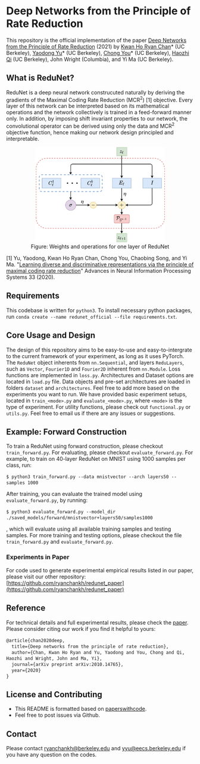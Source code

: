 # Deep Networks from the Principle of Rate Reduction
This repository is the official implementation of the paper [Deep Networks from the Principle of Rate Reduction](https://arxiv.org/abs/2010.14765) (2021) by [Kwan Ho Ryan Chan](https://ryanchankh.github.io)* (UC Berkeley), [Yaodong Yu](https://yaodongyu.github.io/)* (UC Berkeley), [Chong You](https://sites.google.com/view/cyou)* (UC Berkeley), [Haozhi Qi](https://haozhi.io/) (UC Berkeley), John Wright (Columbia), and Yi Ma (UC Berkeley). 

## What is ReduNet?
ReduNet is a deep neural network construcuted naturally by deriving the gradients of the Maximal Coding Rate Reduction (MCR<sup>2</sup>) [1] objective. Every layer of this network can be interpreted based on its mathematical operations and the network collectively is trained in a feed-forward manner only. In addition, by imposing shift invariant properties to our network, the convolutional operator can be derived using only the data and MCR<sup>2</sup> objective function, hence making our network design principled and interpretable. 

<p align="center">
    <img src="images/arch-redunet.jpg" width="350"\><br>
	Figure: Weights and operations for one layer of ReduNet
</p>
<p align="center">

[1] Yu, Yaodong, Kwan Ho Ryan Chan, Chong You, Chaobing Song, and Yi Ma. "[Learning diverse and discriminative representations via the principle of maximal coding rate reduction](https://proceedings.neurips.cc/paper/2020/file/6ad4174eba19ecb5fed17411a34ff5e6-Paper.pdf)" Advances in Neural Information Processing Systems 33 (2020). 

## Requirements
This codebase is written for `python3`. To install necessary python packages, run `conda create --name redunet_official --file requirements.txt`.

## Core Usage and Design
The design of this repository aims to be easy-to-use and easy-to-intergrate to the current framework of your experiment, as long as it uses PyTorch. The `ReduNet` object inherents from `nn.Sequential`, and layers `ReduLayers`, such as `Vector`, `Fourier1D` and `Fourier2D` inherent from `nn.Module`. Loss functions are implemented in `loss.py`. Architectures and Dataset options are located in `load.py` file. Data objects and pre-set architectures are loaded in folders `dataset` and `architectures`. Feel free to add more based on the experiments you want to run. We have provided basic experiment setups, located in `train_<mode>.py` and `evaluate_<mode>.py`, where `<mode>` is the type of experiment. For utility functions, please check out `functional.py` or `utils.py`. Feel free to email us if there are any issues or suggestions. 


## Example: Forward Construction
To train a ReduNet using forward construction, please checkout `train_forward.py`. For evaluating, please checkout `evaluate_forward.py`. For example, to train on 40-layer ReduNet on MNIST using 1000 samples per class, run:

```
$ python3 train_forward.py --data mnistvector --arch layers50 --samples 1000
```
After training, you can evaluate the trained model using `evaluate_forward.py`, by running:

```
$ python3 evaluate_forward.py --model_dir ./saved_models/forward/mnistvector+layers50/samples1000 
```
, which will evaluate using all available training samples and testing samples. For more training and testing options, please checkout the file `train_forward.py` and `evaluate_forward.py`.

### Experiments in Paper
For code used to generate experimental empirical results listed in our paper, please visit our other repository: [https://github.com/ryanchankh/redunet_paper](https://github.com/ryanchankh/redunet_paper)

## Reference
For technical details and full experimental results, please check the [paper](https://arxiv.org/abs/2010.14765). Please consider citing our work if you find it helpful to yours:

```
@article{chan2020deep,
  title={Deep networks from the principle of rate reduction},
  author={Chan, Kwan Ho Ryan and Yu, Yaodong and You, Chong and Qi, Haozhi and Wright, John and Ma, Yi},
  journal={arXiv preprint arXiv:2010.14765},
  year={2020}
}
```

## License and Contributing
- This README is formatted based on [paperswithcode](https://github.com/paperswithcode/releasing-research-code).
- Feel free to post issues via Github. 

## Contact
Please contact [ryanchankh@berkeley.edu](ryanchankh@berkeley.edu) and [yyu@eecs.berkeley.edu](yyu@eecs.berkeley.edu) if you have any question on the codes.